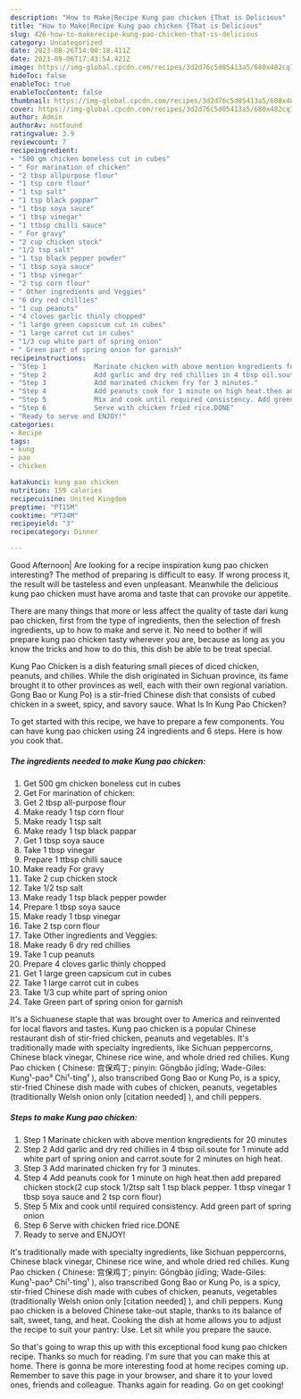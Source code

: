 ```yaml
---
description: "How to Make|Recipe Kung pao chicken {That is Delicious"
title: "How to Make|Recipe Kung pao chicken {That is Delicious"
slug: 426-how-to-makerecipe-kung-pao-chicken-that-is-delicious
category: Uncategorized
date: 2023-08-26T14:00:18.411Z
date: 2023-09-06T17:43:54.421Z
image: https://img-global.cpcdn.com/recipes/3d2d76c5d05413a5/680x482cq70/kung-pao-chicken-recipe-main-photo.jpg
hideToc: false
enableToc: true
enableTocContent: false
thumbnail: https://img-global.cpcdn.com/recipes/3d2d76c5d05413a5/680x482cq70/kung-pao-chicken-recipe-main-photo.jpg
cover: https://img-global.cpcdn.com/recipes/3d2d76c5d05413a5/680x482cq70/kung-pao-chicken-recipe-main-photo.jpg
author: Admin
authorAv: notfound
ratingvalue: 3.9
reviewcount: 7
recipeingredient:
- "500 gm chicken boneless cut in cubes"
- " For marination of chicken"
- "2 tbsp allpurpose flour"
- "1 tsp corn flour"
- "1 tsp salt"
- "1 tsp black pappar"
- "1 tbsp soya sauce"
- "1 tbsp vinegar"
- "1 ttbsp chilli sauce"
- " For gravy"
- "2 cup chicken stock"
- "1/2 tsp salt"
- "1 tsp black pepper powder"
- "1 tbsp soya sauce"
- "1 tbsp vinegar"
- "2 tsp corn flour"
- " Other ingredients and Veggies"
- "6 dry red chillies"
- "1 cup peanuts"
- "4 cloves garlic thinly chopped"
- "1 large green capsicum cut in cubes"
- "1 large carrot cut in cubes"
- "1/3 cup white part of spring onion"
- " Green part of spring onion for garnish"
recipeinstructions:
- "Step 1            Marinate chicken with above mention kngredients for 20 minutes"
- "Step 2            Add garlic and dry red chillies in 4 tbsp oil.soute for 1 minute add white part of spring onion and carrot.soute for 2 minutes on high heat."
- "Step 3            Add marinated chicken fry for 3 minutes."
- "Step 4            Add peanuts cook for 1 minute on high heat.then add prepared chicken stock(2 cup stock 1/2tsp salt 1 tsp black pepper. 1 tbsp vinegar 1 tbsp soya sauce and 2 tsp corn flour)"
- "Step 5            Mix and cook until required consistency. Add green part of spring onion"
- "Step 6            Serve with chicken fried rice.DONE"
- "Ready to serve and ENJOY!"
categories:
- Recipe
tags:
- kung
- pao
- chicken

katakunci: kung pao chicken 
nutrition: 159 calories
recipecuisine: United Kingdom
preptime: "PT15M"
cooktime: "PT34M"
recipeyield: "3"
recipecategory: Dinner

---
```



Good Afternoon| Are looking for a recipe inspiration kung pao chicken interesting? The method of preparing is difficult to easy. If wrong process it, the result will be tasteless and even unpleasant. Meanwhile the delicious kung pao chicken must have aroma and taste that can provoke our appetite.






There are many things that more or less affect the quality of taste dari kung pao chicken, first from the type of ingredients, then the selection of fresh ingredients, up to how to make and serve it. No need to bother if will prepare kung pao chicken tasty wherever you are, because as long as you know the tricks and how to do this, this dish be able to be treat special.


Kung Pao Chicken is a dish featuring small pieces of diced chicken, peanuts, and chilies. While the dish originated in Sichuan province, its fame brought it to other provinces as well, each with their own regional variation. Gong Bao or Kung Po) is a stir-fried Chinese dish that consists of cubed chicken in a sweet, spicy, and savory sauce. What Is In Kung Pao Chicken?


To get started with this recipe, we have to prepare a few components. You can have kung pao chicken using 24 ingredients and 6 steps. Here is how you cook that.

<!--inarticleads1-->

##### The ingredients needed to make Kung pao chicken:

1. Get 500 gm chicken boneless cut in cubes
1. Get  For marination of chicken:
1. Get 2 tbsp all-purpose flour
1. Make ready 1 tsp corn flour
1. Make ready 1 tsp salt
1. Make ready 1 tsp black pappar
1. Get 1 tbsp soya sauce
1. Take 1 tbsp vinegar
1. Prepare 1 ttbsp chilli sauce
1. Make ready  For gravy
1. Take 2 cup chicken stock
1. Take 1/2 tsp salt
1. Make ready 1 tsp black pepper powder
1. Prepare 1 tbsp soya sauce
1. Make ready 1 tbsp vinegar
1. Take 2 tsp corn flour
1. Take  Other ingredients and Veggies:
1. Make ready 6 dry red chillies
1. Take 1 cup peanuts
1. Prepare 4 cloves garlic thinly chopped
1. Get 1 large green capsicum cut in cubes
1. Take 1 large carrot cut in cubes
1. Take 1/3 cup white part of spring onion
1. Take  Green part of spring onion for garnish


It&#39;s a Sichuanese staple that was brought over to America and reinvented for local flavors and tastes. Kung pao chicken is a popular Chinese restaurant dish of stir-fried chicken, peanuts and vegetables. It&#39;s traditionally made with specialty ingredients, like Sichuan peppercorns, Chinese black vinegar, Chinese rice wine, and whole dried red chilies. Kung Pao chicken ( Chinese: 宫保鸡丁; pinyin: Gōngbǎo jīdīng; Wade-Giles: Kung¹-pao³ Chi¹-ting¹ ), also transcribed Gong Bao or Kung Po, is a spicy, stir-fried Chinese dish made with cubes of chicken, peanuts, vegetables (traditionally Welsh onion only [citation needed] ), and chili peppers. 

<!--inarticleads2-->

##### Steps to make Kung pao chicken:

1. Step 1            Marinate chicken with above mention kngredients for 20 minutes
1. Step 2            Add garlic and dry red chillies in 4 tbsp oil.soute for 1 minute add white part of spring onion and carrot.soute for 2 minutes on high heat.
1. Step 3            Add marinated chicken fry for 3 minutes.
1. Step 4            Add peanuts cook for 1 minute on high heat.then add prepared chicken stock(2 cup stock 1/2tsp salt 1 tsp black pepper. 1 tbsp vinegar 1 tbsp soya sauce and 2 tsp corn flour)
1. Step 5            Mix and cook until required consistency. Add green part of spring onion
1. Step 6            Serve with chicken fried rice.DONE
1. Ready to serve and ENJOY!

It&#39;s traditionally made with specialty ingredients, like Sichuan peppercorns, Chinese black vinegar, Chinese rice wine, and whole dried red chilies. Kung Pao chicken ( Chinese: 宫保鸡丁; pinyin: Gōngbǎo jīdīng; Wade-Giles: Kung¹-pao³ Chi¹-ting¹ ), also transcribed Gong Bao or Kung Po, is a spicy, stir-fried Chinese dish made with cubes of chicken, peanuts, vegetables (traditionally Welsh onion only [citation needed] ), and chili peppers. Kung pao chicken is a beloved Chinese take-out staple, thanks to its balance of salt, sweet, tang, and heat. Cooking the dish at home allows you to adjust the recipe to suit your pantry: Use. Let sit while you prepare the sauce. 

So that's going to wrap this up with this exceptional food kung pao chicken recipe. Thanks so much for reading. I'm sure that you can make this at home. There is gonna be more interesting food at home recipes coming up. Remember to save this page in your browser, and share it to your loved ones, friends and colleague. Thanks again for reading. Go on get cooking!

